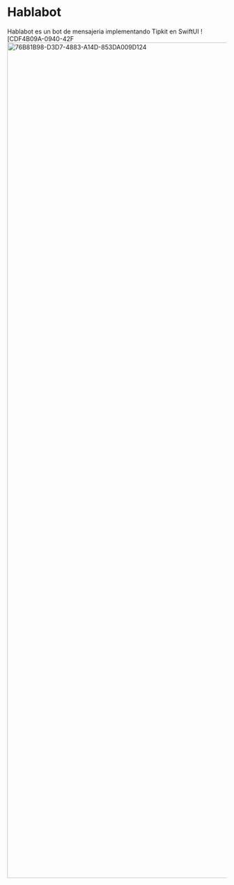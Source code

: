 # Hablabot
Hablabot es un bot de mensajeria implementando Tipkit en SwiftUI
![CDF4B09A-0940-42F<img width="1920" alt="76B81B98-D3D7-4883-A14D-853DA009D124" src="https://github.com/user-attachments/assets/e8c78ddf-30a6-4530-b51c-ee13808000b7" />



